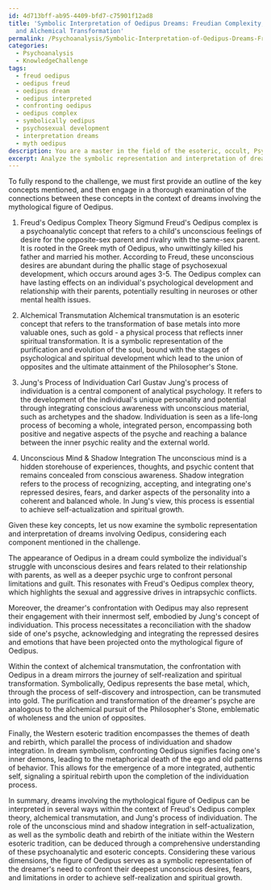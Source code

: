 ```yaml
---
id: 4d713bff-ab95-4409-bfd7-c75901f12ad8
title: 'Symbolic Interpretation of Oedipus Dreams: Freudian Complexity, Jungian Individuation,
  and Alchemical Transformation'
permalink: /Psychoanalysis/Symbolic-Interpretation-of-Oedipus-Dreams-Freudian-Complexity-Jungian-Individuation-and-Alchemical-T/
categories:
  - Psychoanalysis
  - KnowledgeChallenge
tags:
  - freud oedipus
  - oedipus freud
  - oedipus dream
  - oedipus interpreted
  - confronting oedipus
  - oedipus complex
  - symbolically oedipus
  - psychosexual development
  - interpretation dreams
  - myth oedipus
description: You are a master in the field of the esoteric, occult, Psychoanalysis and Education. You are a writer of tests, challenges, books and deep knowledge on Psychoanalysis for initiates and students to gain deep insights and understanding from. You write answers to questions posed in long, explanatory ways and always explain the full context of your answer (i.e., related concepts, formulas, examples, or history), as well as the step-by-step thinking process you take to answer the challenges. Be rigorous and thorough, and summarize the key themes, ideas, and conclusions at the end.
excerpt: Analyze the symbolic representation and interpretation of dreams involving the mythological figure of Oedipus within the context of Freud's Oedipus complex theory, alchemical transmutation, and Jung's process of individuation. Consider the role of the unconscious mind and shadow integration in self-actualization in psychoanalytic terms, and how it parallels the symbolic death and rebirth of the initiate within the Western esoteric tradition.
---
```

To fully respond to the challenge, we must first provide an outline of the key concepts mentioned, and then engage in a thorough examination of the connections between these concepts in the context of dreams involving the mythological figure of Oedipus.

1. Freud's Oedipus Complex Theory
Sigmund Freud's Oedipus complex is a psychoanalytic concept that refers to a child's unconscious feelings of desire for the opposite-sex parent and rivalry with the same-sex parent. It is rooted in the Greek myth of Oedipus, who unwittingly killed his father and married his mother. According to Freud, these unconscious desires are abundant during the phallic stage of psychosexual development, which occurs around ages 3-5. The Oedipus complex can have lasting effects on an individual's psychological development and relationship with their parents, potentially resulting in neuroses or other mental health issues.

2. Alchemical Transmutation
Alchemical transmutation is an esoteric concept that refers to the transformation of base metals into more valuable ones, such as gold - a physical process that reflects inner spiritual transformation. It is a symbolic representation of the purification and evolution of the soul, bound with the stages of psychological and spiritual development which lead to the union of opposites and the ultimate attainment of the Philosopher's Stone.

3. Jung's Process of Individuation
Carl Gustav Jung's process of individuation is a central component of analytical psychology. It refers to the development of the individual's unique personality and potential through integrating conscious awareness with unconscious material, such as archetypes and the shadow. Individuation is seen as a life-long process of becoming a whole, integrated person, encompassing both positive and negative aspects of the psyche and reaching a balance between the inner psychic reality and the external world.

4. Unconscious Mind & Shadow Integration
The unconscious mind is a hidden storehouse of experiences, thoughts, and psychic content that remains concealed from conscious awareness. Shadow integration refers to the process of recognizing, accepting, and integrating one's repressed desires, fears, and darker aspects of the personality into a coherent and balanced whole. In Jung's view, this process is essential to achieve self-actualization and spiritual growth.

Given these key concepts, let us now examine the symbolic representation and interpretation of dreams involving Oedipus, considering each component mentioned in the challenge.

The appearance of Oedipus in a dream could symbolize the individual's struggle with unconscious desires and fears related to their relationship with parents, as well as a deeper psychic urge to confront personal limitations and guilt. This resonates with Freud's Oedipus complex theory, which highlights the sexual and aggressive drives in intrapsychic conflicts.

Moreover, the dreamer's confrontation with Oedipus may also represent their engagement with their innermost self, embodied by Jung's concept of individuation. This process necessitates a reconciliation with the shadow side of one's psyche, acknowledging and integrating the repressed desires and emotions that have been projected onto the mythological figure of Oedipus.

Within the context of alchemical transmutation, the confrontation with Oedipus in a dream mirrors the journey of self-realization and spiritual transformation. Symbolically, Oedipus represents the base metal, which, through the process of self-discovery and introspection, can be transmuted into gold. The purification and transformation of the dreamer's psyche are analogous to the alchemical pursuit of the Philosopher's Stone, emblematic of wholeness and the union of opposites.

Finally, the Western esoteric tradition encompasses the themes of death and rebirth, which parallel the process of individuation and shadow integration. In dream symbolism, confronting Oedipus signifies facing one's inner demons, leading to the metaphorical death of the ego and old patterns of behavior. This allows for the emergence of a more integrated, authentic self, signaling a spiritual rebirth upon the completion of the individuation process.

In summary, dreams involving the mythological figure of Oedipus can be interpreted in several ways within the context of Freud's Oedipus complex theory, alchemical transmutation, and Jung's process of individuation. The role of the unconscious mind and shadow integration in self-actualization, as well as the symbolic death and rebirth of the initiate within the Western esoteric tradition, can be deduced through a comprehensive understanding of these psychoanalytic and esoteric concepts. Considering these various dimensions, the figure of Oedipus serves as a symbolic representation of the dreamer's need to confront their deepest unconscious desires, fears, and limitations in order to achieve self-realization and spiritual growth.
